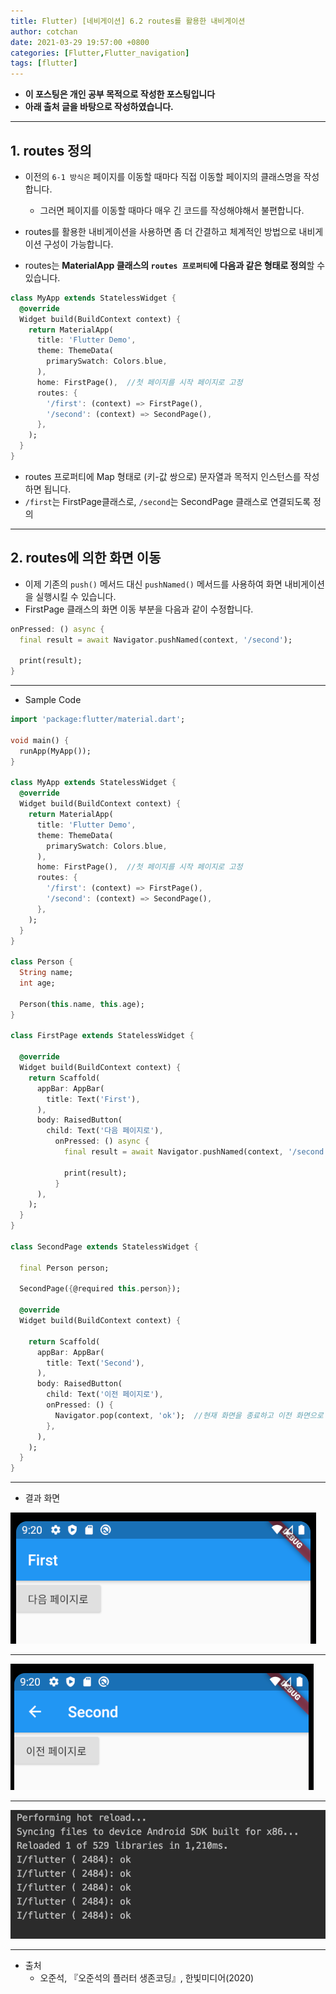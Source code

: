 ```yaml
---
title: Flutter) [네비게이션] 6.2 routes를 활용한 내비게이션
author: cotchan
date: 2021-03-29 19:57:00 +0800
categories: [Flutter,Flutter_navigation]
tags: [flutter]   
---
```


+ **이 포스팅은 개인 공부 목적으로 작성한 포스팅입니다**
+ **아래 출처 글을 바탕으로 작성하였습니다.**

---

## 1. routes 정의

- 이전의 `6-1 방식은` 페이지를 이동할 때마다 직접 이동할 페이지의 클래스명을 작성합니다.
  - 그러면 페이지를 이동할 때마다 매우 긴 코드를 작성해야해서 불편합니다.
- routes를 활용한 내비게이션을 사용하면 좀 더 간결하고 체계적인 방법으로 내비게이션 구성이 가능합니다.

- routes는 **MaterialApp 클래스의 `routes 프로퍼티`에 다음과 같은 형태로 정의**할 수 있습니다.

```dart
class MyApp extends StatelessWidget {
  @override
  Widget build(BuildContext context) {
    return MaterialApp(
      title: 'Flutter Demo',
      theme: ThemeData(
        primarySwatch: Colors.blue,
      ),
      home: FirstPage(),  //첫 페이지를 시작 페이지로 고정
      routes: {
        '/first': (context) => FirstPage(),
        '/second': (context) => SecondPage(),
      },
    );
  }
}
```

- routes 프로퍼티에 Map 형태로 (키-값 쌍으로) 문자열과 목적지 인스턴스를 작성하면 됩니다.
- `/first`는 FirstPage클래스로, `/second`는 SecondPage 클래스로 연결되도록 정의 

---

## 2. routes에 의한 화면 이동

+ 이제 기존의 `push()` 메서드 대신 `pushNamed()` 메서드를 사용하여 화면 내비게이션을 실행시킬 수 있습니다.
+ FirstPage 클래스의 화면 이동 부분을 다음과 같이 수정합니다.

```dart
onPressed: () async {
  final result = await Navigator.pushNamed(context, '/second');

  print(result);
}
```

---

+ Sample Code

```dart
import 'package:flutter/material.dart';

void main() {
  runApp(MyApp());
}

class MyApp extends StatelessWidget {
  @override
  Widget build(BuildContext context) {
    return MaterialApp(
      title: 'Flutter Demo',
      theme: ThemeData(
        primarySwatch: Colors.blue,
      ),
      home: FirstPage(),  //첫 페이지를 시작 페이지로 고정
      routes: {
        '/first': (context) => FirstPage(),
        '/second': (context) => SecondPage(),
      },
    );
  }
}

class Person {
  String name;
  int age;

  Person(this.name, this.age);
}

class FirstPage extends StatelessWidget {

  @override
  Widget build(BuildContext context) {
    return Scaffold(
      appBar: AppBar(
        title: Text('First'),
      ),
      body: RaisedButton(
        child: Text('다음 페이지로'),
          onPressed: () async {
            final result = await Navigator.pushNamed(context, '/second');

            print(result);
          }
      ),
    );
  }
}

class SecondPage extends StatelessWidget {

  final Person person;

  SecondPage({@required this.person});

  @override
  Widget build(BuildContext context) {

    return Scaffold(
      appBar: AppBar(
        title: Text('Second'),
      ),
      body: RaisedButton(
        child: Text('이전 페이지로'),
        onPressed: () {
          Navigator.pop(context, 'ok');  //현재 화면을 종료하고 이전 화면으로 돌아가기
        },
      ),
    );
  }
}
```

---

+ 결과 화면

![Desktop View](/assets/img/post/flutter/2021-03-29-widget-38.png)

---

![Desktop View](/assets/img/post/flutter/2021-03-29-widget-39.png)

---

![Desktop View](/assets/img/post/flutter/2021-03-29-widget-40.png)

---

+ 출처
  + 오준석, 『오준석의 플러터 생존코딩』, 한빛미디어(2020)

